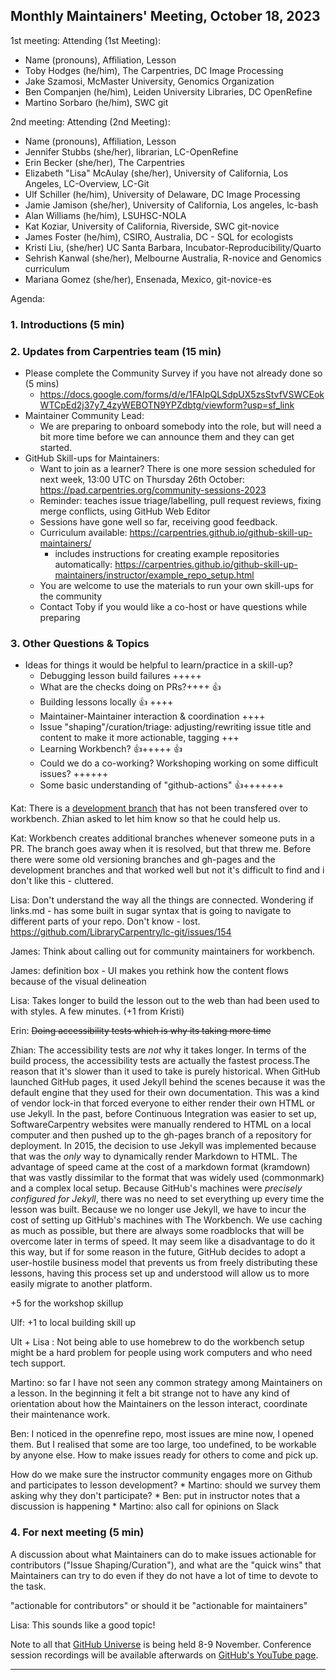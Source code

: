 ## Monthly Maintainers' Meeting, October 18, 2023

1st meeting:
Attending (1st Meeting):
- Name (pronouns), Affiliation, Lesson
- Toby Hodges (he/him), The Carpentries, DC Image Processing
- Jake Szamosi, McMaster University, Genomics Organization
- Ben Companjen (he/him), Leiden University Libraries, DC OpenRefine
- Martino Sorbaro (he/him), SWC git

2nd meeting:
Attending (2nd Meeting): 
- Name (pronouns), Affiliation, Lesson
- Jennifer Stubbs (she/her), librarian, LC-OpenRefine
- Erin Becker (she/her), The Carpentries
- Elizabeth "Lisa" McAulay (she/her), University of California, Los Angeles, LC-Overview, LC-Git
- Ulf Schiller (he/him), University of Delaware, DC Image Processing
-  Jamie Jamison (she/her), University of California, Los angeles, lc-bash
- Alan Williams (he/him), LSUHSC-NOLA
- Kat Koziar, University of California, Riverside, SWC git-novice
- James Foster (he/him), CSIRO, Australia, DC - SQL for ecologists
- Kristi Liu, (she/her) UC Santa Barbara, Incubator-Reproducibility/Quarto
- Sehrish Kanwal (she/her), Melbourne Australia, R-novice and Genomics curriculum
- Mariana Gomez (she/her), Ensenada, Mexico, git-novice-es


Agenda:

### 1. Introductions (5 min)



### 2. Updates from Carpentries team (15 min)

* Please complete the Community Survey if you have not already done so (5 mins)
    * https://docs.google.com/forms/d/e/1FAIpQLSdpUX5zsStvfVSWCEokWTCpEd2j37y7_4zyWEBOTN9YPZdbtg/viewform?usp=sf_link
* Maintainer Community Lead:
    * We are preparing to onboard somebody into the role, but will need a bit more time before we can announce them and they can get started.
* GitHub Skill-ups for Maintainers:
    * Want to join as a learner? There is one more session scheduled for next week, 13:00 UTC on Thursday 26th October: https://pad.carpentries.org/community-sessions-2023
    * Reminder: teaches issue triage/labelling, pull request reviews, fixing merge conflicts, using GitHub Web Editor
    * Sessions have gone well so far, receiving good feedback.
    * Curriculum available: https://carpentries.github.io/github-skill-up-maintainers/
        * includes instructions for creating example repositories automatically: https://carpentries.github.io/github-skill-up-maintainers/instructor/example_repo_setup.html
    * You are welcome to use the materials to run your own skill-ups for the community
    * Contact Toby if you would like a co-host or have questions while preparing
    


### 3. Other Questions & Topics
 
* Ideas for things it would be helpful to learn/practice in a skill-up?
    * Debugging lesson build failures +++++
    * What are the checks doing on PRs?++++ :+1:
    * Building lessons locally :+1: ++++
    * Maintainer-Maintainer interaction & coordination ++++
    * Issue "shaping"/curation/triage: adjusting/rewriting issue title and content to make it more actionable, tagging +++
    * Learning Workbench? :+1:+++++ :+1:
    * Could we do a co-working? Workshoping working on some difficult issues? ++++++
    * Some basic understanding of "github-actions"  :+1:+++++++

Kat: There is a [development branch](https://github.com/swcarpentry/git-novice/tree/ssh-adv) that has not been transfered over to workbench. Zhian asked to let him know so that he could help us. 

Kat: Workbench creates additional branches whenever someone puts in a PR. The branch goes away when it is resolved, but that threw me. Before there were some old versioning branches and gh-pages and the development branches and that worked well but not it's difficult to find and i don't like this - cluttered. 

    
Lisa: Don't understand the way all the things are connected. Wondering if links.md - has some built in sugar syntax that is going to navigate to different parts of your repo. Don't know - lost. 
https://github.com/LibraryCarpentry/lc-git/issues/154 

James: Think about calling out for community maintainers for workbench.

James: definition box - UI makes you rethink how the content flows because of the visual delineation

Lisa: Takes longer to build the lesson out to the web than had been used to with styles. A few minutes. (+1 from Kristi)

Erin: <strike>Doing accessibility tests which is why its taking more time</strike>

Zhian: The accessibility tests are _not_ why it takes longer. In terms of the build process,
the accessibility tests are actually the fastest process.The reason that it's slower than it used to take is purely historical.
When GitHub launched GitHub pages, it used Jekyll behind the scenes because it was the default engine that they used for their own documentation.
  This was a kind of vendor lock-in that forced everyone to either render their own HTML or use Jekyll. In the past, before Continuous Integration
  was easier to set up, SoftwareCarpentry websites were manually rendered to HTML on a local computer and then pushed up to the gh-pages branch of a
  repository for deployment. In 2015, the decision to use Jekyll was implemented because that was the _only_ way to dynamically render Markdown to HTML.
  The advantage of speed came at the cost of a markdown format (kramdown) that was vastly dissimilar to the format that was widely used (commonmark) and
  a complex local setup. Because GitHub's machines were _precisely configured for Jekyll_, there was no need to set everything up every time the lesson
  was built. Because we no longer use Jekyll, we have to incur the cost of setting up GitHub's machines with The Workbench. We use caching as much as
  possible, but there are always some roadblocks that will be overcome later in terms of speed. It may seem like a disadvantage to do it this way, but
  if for some reason in the future, GitHub decides to adopt a user-hostile business model that prevents us from freely distributing these lessons, having
  this process set up and understood will allow us to more easily migrate to another platform. 

+5 for the workshop skillup

Ulf: +1 to local building skill up

Ult + Lisa : Not being able to use homebrew to do the workbench setup might be a hard problem for people using work computers and who need tech support.

Martino: so far I have not seen any common strategy among Maintainers on a lesson. In the beginning it felt a bit strange not to have any kind of orientation about how the Maintainers on the lesson interact, coordinate their maintenance work.

Ben: I noticed in the openrefine repo, most issues are mine now, I opened them. But I realised that some are too large, too undefined, to be workable by anyone else. How to make issues ready for others to come and pick up.

How do we make sure the instructor community engages more on Github and participates to lesson development?
    * Martino: should we survey them asking why they don't participate?
    * Ben: put in instructor notes that a discussion is happening
    * Martino: also call for opinions on Slack

### 4. For next meeting (5 min)

A discussion about what Maintainers can do to make issues actionable for contributors ("Issue Shaping/Curation"), and what are the "quick wins" that Maintainers can try to do even if they do not have a lot of time to devote to the task.

"actionable for contributors" or should it be "actionable for maintainers"

Lisa: This sounds like a good topic!

Note to all that [GitHub Universe](https://githubuniverse.com/) is being held 8-9 November. Conference session recordings will be available afterwards 
on [GitHub's YouTube page](https://www.youtube.com/@GitHub/playlists).

---
